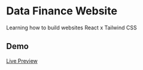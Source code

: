 # Data Finance Website

Learning how to build websites React x Tailwind CSS

## Demo

[Live Preview](https://data-finance-website-hassancodess.vercel.app/)
